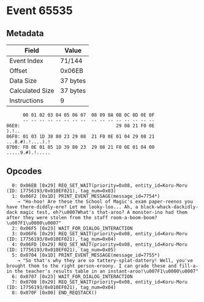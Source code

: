 # Event 65535

## Metadata

| Field           | Value    |
|-----------------|----------|
| Event Index     | 71/144   |
| Offset          | 0x06EB   |
| Data Size       | 37 bytes |
| Calculated Size | 37 bytes |
| Instructions    | 9        |

```
      00 01 02 03 04 05 06 07  08 09 0A 0B 0C 0D 0E 0F
      -- -- -- -- -- -- -- --  -- -- -- -- -- -- -- --
06E0:                                   29 08 21 F0 0E             ).!..
06F0: 01 03 1D 38 80 23 29 08  21 F0 0E 01 04 29 08 21  ...8.#).!....).!
0700: F0 0E 01 05 1D 39 80 23  29 08 21 F0 0E 01 04 00  .....9.#).!.....
```

## Opcodes

```
  0: 0x06EB [0x29] REQ_SET_WAIT(priority=0x08, entity_id=Koru-Moru (ID: 17756193/0x010EF021), tag_num=0x03)
  1: 0x06F2 [0x1D] PRINT_EVENT_MESSAGE(message_id=7754*)
    → "Ho-hoo! Are these the School of Magic's exam paper-reenos you have there-diddly-ere? Let me looky-loo... Ah, a black-whack-dackidly-dack magic test, eh?\u0007What's that-aroo? A monster-ino had them after they were stolen from the staff room-a-boom-boom?\u007F1\u0000\u0007"
  2: 0x06F5 [0x23] WAIT_FOR_DIALOG_INTERACTION
  3: 0x06F6 [0x29] REQ_SET_WAIT(priority=0x08, entity_id=Koru-Moru (ID: 17756193/0x010EF021), tag_num=0x04)
  4: 0x06FD [0x29] REQ_SET_WAIT(priority=0x08, entity_id=Koru-Moru (ID: 17756193/0x010EF021), tag_num=0x05)
  5: 0x0704 [0x1D] PRINT_EVENT_MESSAGE(message_id=7755*)
    → "So that's why they are so tattery-splat-dattery! Well, you've brought them to the right person-eroony. I can grade these and fill-a-in the teacher's results table in an instant-aroo!\u007F1\u0000\u0007"
  6: 0x0707 [0x23] WAIT_FOR_DIALOG_INTERACTION
  7: 0x0708 [0x29] REQ_SET_WAIT(priority=0x08, entity_id=Koru-Moru (ID: 17756193/0x010EF021), tag_num=0x04)
  8: 0x070F [0x00] END_REQSTACK()
```
